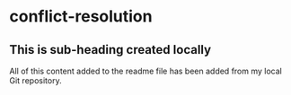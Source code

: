 # conflict-resolution

## This is sub-heading created locally 

All of this content added to the readme file has been added from my local Git repository.
